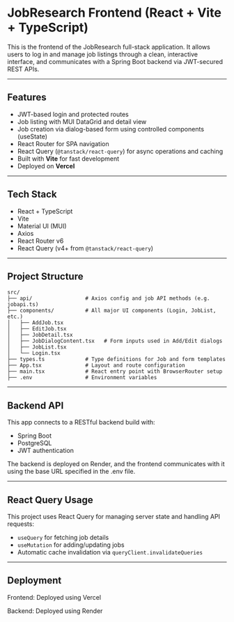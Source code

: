 # JobResearch Frontend (React + Vite + TypeScript)

This is the frontend of the JobResearch full-stack application. It allows users to log in and manage job listings through a clean, interactive interface, and communicates with a Spring Boot backend via JWT-secured REST APIs.

---

## Features

- JWT-based login and protected routes
- Job listing with MUI DataGrid and detail view
- Job creation via dialog-based form using controlled components (useState)
- React Router for SPA navigation
- React Query (`@tanstack/react-query`) for async operations and caching
- Built with **Vite** for fast development
- Deployed on **Vercel**

---

## Tech Stack

- React + TypeScript
- Vite
- Material UI (MUI)
- Axios
- React Router v6
- React Query (v4+ from `@tanstack/react-query`)

---

## Project Structure

```
src/
├── api/                 # Axios config and job API methods (e.g. jobapi.ts)
├── components/          # All major UI components (Login, JobList, etc.)
│   ├── AddJob.tsx
│   ├── EditJob.tsx
│   ├── JobDetail.tsx
│   ├── JobDialogContent.tsx   # Form inputs used in Add/Edit dialogs
│   ├── JobList.tsx
│   └── Login.tsx
├── types.ts             # Type definitions for Job and form templates
├── App.tsx              # Layout and route configuration
├── main.tsx             # React entry point with BrowserRouter setup
├── .env                 # Environment variables
```

---
## Backend API

This app connects to a RESTful backend build with:
- Spring Boot
- PostgreSQL
- JWT authentication

The backend is deployed on Render, and the frontend communicates with it using the base URL specified in the .env file.

---

## React Query Usage

This project uses React Query for managing server state and handling API requests:

- `useQuery` for fetching job details
- `useMutation` for adding/updating jobs
- Automatic cache invalidation via `queryClient.invalidateQueries`

---

## Deployment

Frontend: Deployed using Vercel

Backend: Deployed using Render

